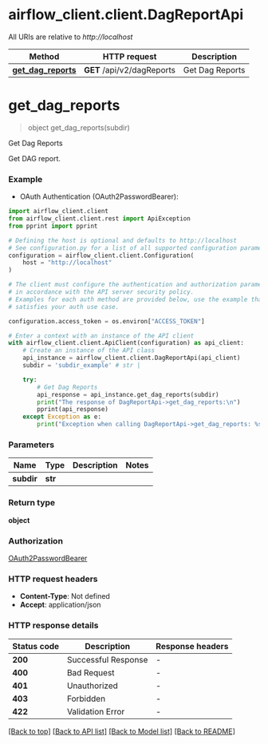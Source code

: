 # airflow_client.client.DagReportApi

All URIs are relative to *http://localhost*

Method | HTTP request | Description
------------- | ------------- | -------------
[**get_dag_reports**](DagReportApi.md#get_dag_reports) | **GET** /api/v2/dagReports | Get Dag Reports


# **get_dag_reports**
> object get_dag_reports(subdir)

Get Dag Reports

Get DAG report.

### Example

* OAuth Authentication (OAuth2PasswordBearer):

```python
import airflow_client.client
from airflow_client.client.rest import ApiException
from pprint import pprint

# Defining the host is optional and defaults to http://localhost
# See configuration.py for a list of all supported configuration parameters.
configuration = airflow_client.client.Configuration(
    host = "http://localhost"
)

# The client must configure the authentication and authorization parameters
# in accordance with the API server security policy.
# Examples for each auth method are provided below, use the example that
# satisfies your auth use case.

configuration.access_token = os.environ["ACCESS_TOKEN"]

# Enter a context with an instance of the API client
with airflow_client.client.ApiClient(configuration) as api_client:
    # Create an instance of the API class
    api_instance = airflow_client.client.DagReportApi(api_client)
    subdir = 'subdir_example' # str | 

    try:
        # Get Dag Reports
        api_response = api_instance.get_dag_reports(subdir)
        print("The response of DagReportApi->get_dag_reports:\n")
        pprint(api_response)
    except Exception as e:
        print("Exception when calling DagReportApi->get_dag_reports: %s\n" % e)
```



### Parameters


Name | Type | Description  | Notes
------------- | ------------- | ------------- | -------------
 **subdir** | **str**|  | 

### Return type

**object**

### Authorization

[OAuth2PasswordBearer](../README.md#OAuth2PasswordBearer)

### HTTP request headers

 - **Content-Type**: Not defined
 - **Accept**: application/json

### HTTP response details

| Status code | Description | Response headers |
|-------------|-------------|------------------|
**200** | Successful Response |  -  |
**400** | Bad Request |  -  |
**401** | Unauthorized |  -  |
**403** | Forbidden |  -  |
**422** | Validation Error |  -  |

[[Back to top]](#) [[Back to API list]](../README.md#documentation-for-api-endpoints) [[Back to Model list]](../README.md#documentation-for-models) [[Back to README]](../README.md)

